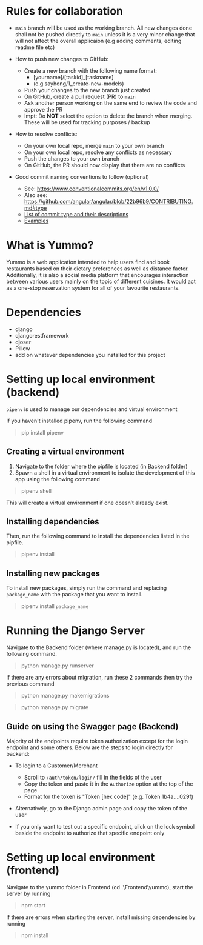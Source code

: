 # Rules for collaboration
- `main` branch will be used as the working branch. All new changes done shall not be pushed directly to `main` unless it is a very minor change that will not affect the overall applicaion (e.g adding comments, editing readme file etc)

- How to push new changes to GitHub:
  - Create a new branch with the following name format: 
     - [yourname]/[taskid]_[taskname] 
     - (e.g sayhong/1_create-new-models)
  - Push your changes to the new branch just created
  - On GitHub, create a pull request (PR) to `main`
  - Ask another person working on the same end to review the code and approve the PR
  - Impt: Do **NOT** select the option to delete the branch when merging. These will be used for tracking purposes / backup
  
- How to resolve conflicts: 
  - On your own local repo, merge `main` to your own branch
  - On your own local repo, resolve any conflicts as necessary 
  - Push the changes to your own branch
  - On GitHub, the PR should now display that there are no conflicts
  
- Good commit naming conventions to follow (optional)
  - See: https://www.conventionalcommits.org/en/v1.0.0/
  - Also see: https://github.com/angular/angular/blob/22b96b9/CONTRIBUTING.md#type 
  - [List of commit type and their descriptions](https://www.freecodecamp.org/news/how-to-write-better-git-commit-messages/#:~:text=Conventional%20Commits,-Now%20that%20we&text=feat%20%E2%80%93%20a%20new%20feature%20is,bug%20nor%20adds%20a%20feature)
  - [Examples](https://github.com/angular/angular/commits/22b96b96902e1a42ee8c5e807720424abad3082a/CONTRIBUTING.md)

# What is Yummo?

Yummo is a web application intended to help users find and book restaurants based on their dietary preferences as well as distance factor. Additionally, it is also a social media platform that encourages interaction between various users mainly on the topic of different cuisines. It would act as a one-stop reservation system for all of your favourite restaurants.

# Dependencies
- django
- djangorestframework
- djoser 
- Pillow
- add on whatever dependencies you installed for this project

# Setting up local environment (backend)
`pipenv` is used to manage our dependencies and virtual environment

If you haven't installed pipenv, run the following command 

> pip install pipenv

## Creating a virtual environment
1. Navigate to the folder where the pipfile is located (in Backend folder)
2. Spawn a shell in a virtual environment to isolate the development of this app using the following command

> pipenv shell

This will create a virtual environment if one doesn’t already exist.

## Installing dependencies
Then, run the following command to install the dependencies listed in the pipfile.
> pipenv install

## Installing new packages
To install new packages, simply run the command and replacing `package_name` with the package that you want to install.
> pipenv install `package_name`

# Running the Django Server
Navigate to the Backend folder (where manage.py is located), and run the following command.
> python manage.py runserver

If there are any errors about migration, run these 2 commands then try the previous command

> python manage.py makemigrations

> python manage.py migrate

## Guide on using the Swagger page (Backend)
Majority of the endpoints require token authorization except for the login endpoint and some others. Below are the steps to login directly for backend:

- To login to a Customer/Merchant
  - Scroll to `/auth/token/login/` fill in the fields of the user
  - Copy the token and paste it in the `Authorize` option at the top of the page 
  - Format for the token is "Token [hex code]" (e.g. Token 1b4a....029f)
  
- Alternatively, go to the Django admin page and copy the token of the user

- If you only want to test out a specific endpoint, click on the lock symbol beside the endpoint to authorize that specific endpoint only

# Setting up local environment (frontend)
Navigate to the yummo folder in Frontend (cd .\Frontend\yummo\), start the server by running
> npm start

If there are errors when starting the server, install missing dependencies by running
> npm install  
